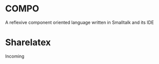 # COMPO
A reflexive component oriented language written in Smalltalk and its IDE

# Sharelatex 
Incoming

